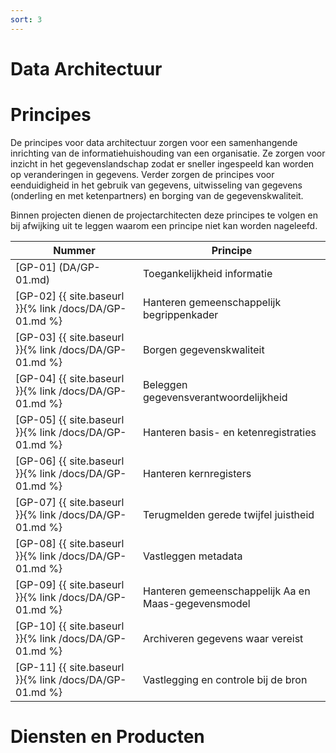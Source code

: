 ```yaml
---
sort: 3
---
```


# Data Architectuur

# Principes

De principes voor data architectuur zorgen voor een samenhangende inrichting van de informatiehuishouding van een organisatie. Ze zorgen voor inzicht in het gegevenslandschap zodat er sneller ingespeeld kan worden op veranderingen in gegevens. Verder zorgen de principes voor eenduidigheid in het gebruik van gegevens, uitwisseling van gegevens (onderling en met ketenpartners) en borging van de gegevenskwaliteit.

Binnen projecten dienen de projectarchitecten deze principes te volgen en bij afwijking uit te leggen waarom een principe niet kan worden nageleefd.

| Nummer | Principe |
|--------|----------|
| [GP-01] (DA/GP-01.md) | Toegankelijkheid informatie |
| [GP-02] {{ site.baseurl }}{% link /docs/DA/GP-01.md %}  | Hanteren gemeenschappelijk begrippenkader |
| [GP-03] {{ site.baseurl }}{% link /docs/DA/GP-01.md %}  | Borgen gegevenskwaliteit |
| [GP-04] {{ site.baseurl }}{% link /docs/DA/GP-01.md %}  | Beleggen gegevensverantwoordelijkheid |
| [GP-05] {{ site.baseurl }}{% link /docs/DA/GP-01.md %}  | Hanteren basis- en ketenregistraties |
| [GP-06] {{ site.baseurl }}{% link /docs/DA/GP-01.md %}  | Hanteren kernregisters |
| [GP-07] {{ site.baseurl }}{% link /docs/DA/GP-01.md %}  | Terugmelden gerede twijfel juistheid |
| [GP-08] {{ site.baseurl }}{% link /docs/DA/GP-01.md %}  | Vastleggen metadata |
| [GP-09] {{ site.baseurl }}{% link /docs/DA/GP-01.md %}  | Hanteren gemeenschappelijk Aa en Maas-gegevensmodel |
| [GP-10] {{ site.baseurl }}{% link /docs/DA/GP-01.md %}  | Archiveren gegevens waar vereist |
| [GP-11] {{ site.baseurl }}{% link /docs/DA/GP-01.md %}  | Vastlegging en controle bij de bron |

# Diensten en Producten




